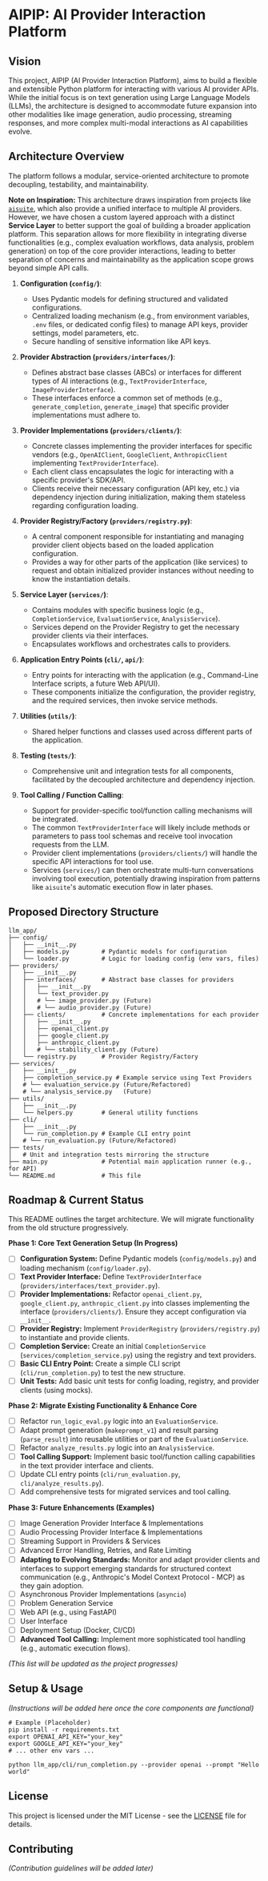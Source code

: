 # AIPIP: AI Provider Interaction Platform

## Vision

This project, AIPIP (AI Provider Interaction Platform), aims to build a flexible and extensible Python platform for interacting with various AI provider APIs. While the initial focus is on text generation using Large Language Models (LLMs), the architecture is designed to accommodate future expansion into other modalities like image generation, audio processing, streaming responses, and more complex multi-modal interactions as AI capabilities evolve.

## Architecture Overview

The platform follows a modular, service-oriented architecture to promote decoupling, testability, and maintainability.

**Note on Inspiration:** This architecture draws inspiration from projects like [`aisuite`](https://github.com/andrewyng/aisuite), which also provide a unified interface to multiple AI providers. However, we have chosen a custom layered approach with a distinct **Service Layer** to better support the goal of building a broader application platform. This separation allows for more flexibility in integrating diverse functionalities (e.g., complex evaluation workflows, data analysis, problem generation) on top of the core provider interactions, leading to better separation of concerns and maintainability as the application scope grows beyond simple API calls.

1.  **Configuration (`config/`)**:
    *   Uses Pydantic models for defining structured and validated configurations.
    *   Centralized loading mechanism (e.g., from environment variables, `.env` files, or dedicated config files) to manage API keys, provider settings, model parameters, etc.
    *   Secure handling of sensitive information like API keys.

2.  **Provider Abstraction (`providers/interfaces/`)**:
    *   Defines abstract base classes (ABCs) or interfaces for different types of AI interactions (e.g., `TextProviderInterface`, `ImageProviderInterface`).
    *   These interfaces enforce a common set of methods (e.g., `generate_completion`, `generate_image`) that specific provider implementations must adhere to.

3.  **Provider Implementations (`providers/clients/`)**:
    *   Concrete classes implementing the provider interfaces for specific vendors (e.g., `OpenAIClient`, `GoogleClient`, `AnthropicClient` implementing `TextProviderInterface`).
    *   Each client class encapsulates the logic for interacting with a specific provider's SDK/API.
    *   Clients receive their necessary configuration (API key, etc.) via dependency injection during initialization, making them stateless regarding configuration loading.

4.  **Provider Registry/Factory (`providers/registry.py`)**:
    *   A central component responsible for instantiating and managing provider client objects based on the loaded application configuration.
    *   Provides a way for other parts of the application (like services) to request and obtain initialized provider instances without needing to know the instantiation details.

5.  **Service Layer (`services/`)**:
    *   Contains modules with specific business logic (e.g., `CompletionService`, `EvaluationService`, `AnalysisService`).
    *   Services depend on the Provider Registry to get the necessary provider clients via their interfaces.
    *   Encapsulates workflows and orchestrates calls to providers.

6.  **Application Entry Points (`cli/`, `api/`)**:
    *   Entry points for interacting with the application (e.g., Command-Line Interface scripts, a future Web API/UI).
    *   These components initialize the configuration, the provider registry, and the required services, then invoke service methods.

7.  **Utilities (`utils/`)**:
    *   Shared helper functions and classes used across different parts of the application.

8.  **Testing (`tests/`)**:
    *   Comprehensive unit and integration tests for all components, facilitated by the decoupled architecture and dependency injection.

9.  **Tool Calling / Function Calling**:
    *   Support for provider-specific tool/function calling mechanisms will be integrated.
    *   The common `TextProviderInterface` will likely include methods or parameters to pass tool schemas and receive tool invocation requests from the LLM.
    *   Provider client implementations (`providers/clients/`) will handle the specific API interactions for tool use.
    *   Services (`services/`) can then orchestrate multi-turn conversations involving tool execution, potentially drawing inspiration from patterns like `aisuite`'s automatic execution flow in later phases.

## Proposed Directory Structure

```
llm_app/
├── config/
│   ├── __init__.py
│   ├── models.py         # Pydantic models for configuration
│   └── loader.py         # Logic for loading config (env vars, files)
├── providers/
│   ├── __init__.py
│   ├── interfaces/       # Abstract base classes for providers
│   │   ├── __init__.py
│   │   └── text_provider.py
│   │   # └── image_provider.py (Future)
│   │   # └── audio_provider.py (Future)
│   ├── clients/          # Concrete implementations for each provider
│   │   ├── __init__.py
│   │   ├── openai_client.py
│   │   ├── google_client.py
│   │   ├── anthropic_client.py
│   │   # └── stability_client.py (Future)
│   └── registry.py       # Provider Registry/Factory
├── services/
│   ├── __init__.py
│   ├── completion_service.py # Example service using Text Providers
│   # └── evaluation_service.py (Future/Refactored)
│   # └── analysis_service.py   (Future)
├── utils/
│   ├── __init__.py
│   └── helpers.py        # General utility functions
├── cli/
│   ├── __init__.py
│   └── run_completion.py # Example CLI entry point
│   # └── run_evaluation.py (Future/Refactored)
├── tests/
│   # Unit and integration tests mirroring the structure
├── main.py               # Potential main application runner (e.g., for API)
└── README.md             # This file
```

## Roadmap & Current Status

This README outlines the target architecture. We will migrate functionality from the old structure progressively.

**Phase 1: Core Text Generation Setup (In Progress)**

*   [ ] **Configuration System:** Define Pydantic models (`config/models.py`) and loading mechanism (`config/loader.py`).
*   [ ] **Text Provider Interface:** Define `TextProviderInterface` (`providers/interfaces/text_provider.py`).
*   [ ] **Provider Implementations:** Refactor `openai_client.py`, `google_client.py`, `anthropic_client.py` into classes implementing the interface (`providers/clients/`). Ensure they accept configuration via `__init__`.
*   [ ] **Provider Registry:** Implement `ProviderRegistry` (`providers/registry.py`) to instantiate and provide clients.
*   [ ] **Completion Service:** Create an initial `CompletionService` (`services/completion_service.py`) using the registry and text providers.
*   [ ] **Basic CLI Entry Point:** Create a simple CLI script (`cli/run_completion.py`) to test the new structure.
*   [ ] **Unit Tests:** Add basic unit tests for config loading, registry, and provider clients (using mocks).

**Phase 2: Migrate Existing Functionality & Enhance Core**

*   [ ] Refactor `run_logic_eval.py` logic into an `EvaluationService`.
*   [ ] Adapt prompt generation (`makeprompt_v1`) and result parsing (`parse_result`) into reusable utilities or part of the `EvaluationService`.
*   [ ] Refactor `analyze_results.py` logic into an `AnalysisService`.
*   [ ] **Tool Calling Support:** Implement basic tool/function calling capabilities in the text provider interface and clients.
*   [ ] Update CLI entry points (`cli/run_evaluation.py`, `cli/analyze_results.py`).
*   [ ] Add comprehensive tests for migrated services and tool calling.

**Phase 3: Future Enhancements (Examples)**

*   [ ] Image Generation Provider Interface & Implementations
*   [ ] Audio Processing Provider Interface & Implementations
*   [ ] Streaming Support in Providers & Services
*   [ ] Advanced Error Handling, Retries, and Rate Limiting
*   [ ] **Adapting to Evolving Standards:** Monitor and adapt provider clients and interfaces to support emerging standards for structured context communication (e.g., Anthropic's Model Context Protocol - MCP) as they gain adoption.
*   [ ] Asynchronous Provider Implementations (`asyncio`)
*   [ ] Problem Generation Service
*   [ ] Web API (e.g., using FastAPI)
*   [ ] User Interface
*   [ ] Deployment Setup (Docker, CI/CD)
*   [ ] **Advanced Tool Calling:** Implement more sophisticated tool handling (e.g., automatic execution flows).

*(This list will be updated as the project progresses)*

## Setup & Usage

*(Instructions will be added here once the core components are functional)*

```
# Example (Placeholder)
pip install -r requirements.txt
export OPENAI_API_KEY="your_key"
export GOOGLE_API_KEY="your_key"
# ... other env vars ...

python llm_app/cli/run_completion.py --provider openai --prompt "Hello world"
```

## License

This project is licensed under the MIT License - see the [LICENSE](LICENSE) file for details. 

## Contributing

*(Contribution guidelines will be added later)*